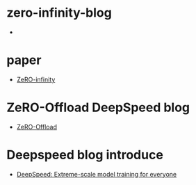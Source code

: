 # zero-infinity-blog

- [](https://www.microsoft.com/en-us/research/blog/zero-infinity-and-deepspeed-unlocking-unprecedented-model-scale-for-deep-learning-training/)

# paper

- [ZeRO-infinity](https://arxiv.org/pdf/2104.07857)

# ZeRO-Offload DeepSpeed blog

- [ZeRO-Offload](https://www.deepspeed.ai/tutorials/zero-offload/)


# Deepspeed blog introduce

- [DeepSpeed: Extreme-scale model training for everyone](https://www.microsoft.com/en-us/research/blog/deepspeed-extreme-scale-model-training-for-everyone/#toc-heading-3)

#


